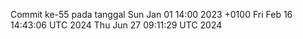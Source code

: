 Commit ke-55 pada tanggal Sun Jan 01 14:00 2023 +0100
Fri Feb 16 14:43:06 UTC 2024
Thu Jun 27 09:11:29 UTC 2024
